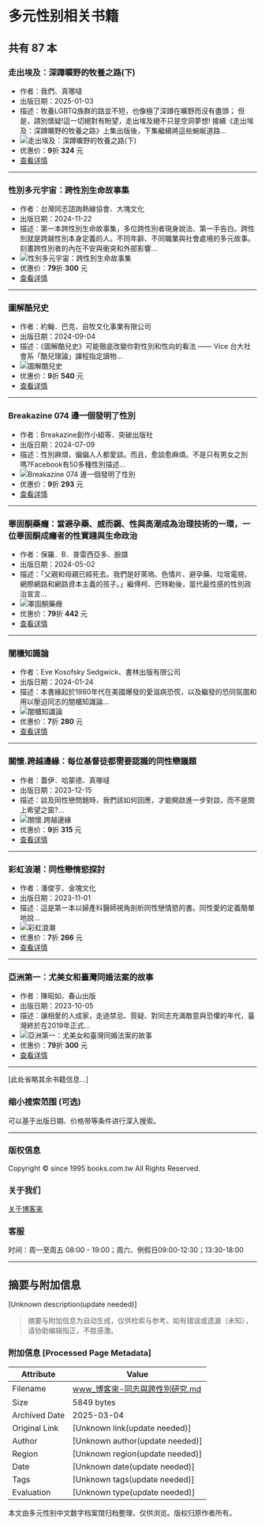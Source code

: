 # 多元性别相关书籍

## 共有 87 本

### 走出埃及：深蹲曠野的牧養之路(下)
- 作者：我們、真哪噠
- 出版日期：2025-01-03
- 描述：牧養LGBTQ族群的路並不短，也像極了深蹲在曠野而沒有盡頭； 但是，請別懷疑!這一切絕對有盼望，走出埃及絕不只是空洞夢想! 接續《走出埃及：深蹲曠野的牧養之路》上集出版後，下集繼續將這些蜿蜒道路...
- ![走出埃及：深蹲曠野的牧養之路(下)](https://im2.book.com.tw/image/getImage?i=https://www.books.com.tw/img/001/101/02/0011010285.jpg&v=676e81d7k&w=170&h=170)
- 优惠价：**9**折 **324** 元
- [查看详情](https://www.books.com.tw/products/0011010285?loc=P_0003_001)

---

### 性別多元宇宙：跨性別生命故事集
- 作者：台灣同志諮詢熱線協會、大塊文化
- 出版日期：2024-11-22
- 描述：第一本跨性別生命故事集，多位跨性別者現身說法、第一手告白。跨性別就是跨越性別本身定義的人。不同年齡、不同職業與社會處境的多元故事。刻畫跨性別者的內在不安與衝突和外部影響...
- ![性別多元宇宙：跨性別生命故事集](https://im1.book.com.tw/image/getImage?i=https://www.books.com.tw/img/001/100/60/0011006024.jpg&v=67333cd6k&w=170&h=170)
- 优惠价：**79**折 **300** 元
- [查看详情](https://www.books.com.tw/products/0011006024?loc=P_0003_002)

---

### 圖解酷兒史
- 作者：約翰．巴克、自牧文化事業有限公司
- 出版日期：2024-09-04
- 描述：《圖解酷兒史》可能徹底改變你對性別和性向的看法 —— Vice 台大社會系「酷兒理論」課程指定讀物... 
- ![圖解酷兒史](https://im2.book.com.tw/image/getImage?i=https://www.books.com.tw/img/001/099/84/0010998413.jpg&v=66bdd9b7k&w=170&h=170)
- 优惠价：**9**折 **540** 元
- [查看详情](https://www.books.com.tw/products/0010998413?loc=P_0003_003)

---

### Breakazine 074 邊一個發明了性別
- 作者：Breakazine創作小組等、突破出版社
- 出版日期：2024-07-09
- 描述：性別麻煩，偏偏人人都愛談。而且，愈談愈麻煩。不是只有男女之別嗎?Facebook有50多種性別描述...
- ![Breakazine 074 邊一個發明了性別](https://im1.book.com.tw/image/getImage?i=https://www.books.com.tw/img/001/099/48/0010994896.jpg&v=668d1155k&w=170&h=170)
- 优惠价：**9**折 **293** 元
- [查看详情](https://www.books.com.tw/products/0010994896?loc=P_0003_004)

---

### 睪固酮藥癮：當避孕藥、威而鋼、性與高潮成為治理技術的一環，一位睪固酮成癮者的性實踐與生命政治
- 作者：保羅．B．普雷西亞多、臉譜
- 出版日期：2024-05-02
- 描述：「父親和母親已經死去。我們是好萊塢、色情片、避孕藥、垃圾電視、網際網路和網路資本主義的孩子。」繼傅柯、巴特勒後，當代最性感的性別政治宣言...
- ![睪固酮藥癮](https://im2.book.com.tw/image/getImage?i=https://www.books.com.tw/img/001/098/69/0010986995.jpg&v=6629dd10k&w=170&h=170)
- 优惠价：**79**折 **442** 元
- [查看详情](https://www.books.com.tw/products/0010986995?loc=P_0003_005)

---

### 闇櫃知識論
- 作者：Eve Kosofsky Sedgwick、書林出版有限公司
- 出版日期：2024-01-24
- 描述：本書緣起於1980年代在美國爆發的愛滋病恐慌，以及繼發的恐同氛圍和用以壓迫同志的闇櫃知識論...
- ![闇櫃知識論](https://im1.book.com.tw/image/getImage?i=https://www.books.com.tw/img/001/097/97/0010979748.jpg&v=65a122c0k&w=170&h=170)
- 优惠价：**7**折 **280** 元
- [查看详情](https://www.books.com.tw/products/0010979748?loc=P_0003_006)

---

### 關懷.跨越邊緣：每位基督徒都需要認識的同性戀議題
- 作者：蓋伊．哈蒙德、真哪噠
- 出版日期：2023-12-15
- 描述：談及同性戀問題時，我們該如何回應，才能開啟進一步對談，而不是關上希望之窗?...
- ![關懷.跨越邊緣](https://im2.book.com.tw/image/getImage?i=https://www.books.com.tw/img/001/097/57/0010975743.jpg&v=656db83fk&w=170&h=170)
- 优惠价：**9**折 **315** 元
- [查看详情](https://www.books.com.tw/products/0010975743?loc=P_0003_007)

---

### 彩虹浪潮：同性戀情慾探討
- 作者：潘俊亨、金塊文化
- 出版日期：2023-11-01
- 描述：這是第一本以婦產科醫師視角剖析同性戀情慾的書。同性愛的定義簡單地說...
- ![彩虹浪潮](https://im1.book.com.tw/image/getImage?i=https://www.books.com.tw/img/001/097/20/0010972002.jpg&v=65379cd1k&w=170&h=170)
- 优惠价：**7**折 **266** 元
- [查看详情](https://www.books.com.tw/products/0010972002?loc=P_0003_008)

---

### 亞洲第一：尤美女和臺灣同婚法案的故事
- 作者：陳昭如、春山出版
- 出版日期：2023-10-05
- 描述：讓相愛的人成家，走過禁忌、質疑、對同志充滿敵意與恐懼的年代，臺灣終於在2019年正式...
- ![亞洲第一：尤美女和臺灣同婚法案的故事](https://im2.book.com.tw/image/getImage?i=https://www.books.com.tw/img/001/096/95/0010969523.jpg&v=651bfb3ek&w=170&h=170)
- 优惠价：**79**折 **300** 元
- [查看详情](https://www.books.com.tw/products/0010969523?loc=P_0003_009)

---

[此处省略其余书籍信息...] 

### 缩小搜索范围 (可选)
可以基于出版日期、价格带等条件进行深入搜索。

--- 

### 版权信息
Copyright © since 1995 books.com.tw All Rights Reserved.

### 关于我们
[关于博客来](https://www.books.com.tw/isi/aboutbooks.htm?loc=footer_01_001) 

### 客服
时间：周一至周五 08:00 - 19:00；周六、例假日09:00-12:30；13:30-18:00 

---
<!-- tcd_original_link https://www.books.com.tw/web/sys_bbotm/books/04110703?srsltid=AfmBOooG54amScFBOXyHXr-Z2tdwI4M_j4Jdz_EqQpx-pxYcpQ3qOsHZ -->


## 摘要与附加信息

<!-- tcd_abstract -->
[Unknown description(update needed)]
<!-- tcd_abstract_end -->

> 摘要与附加信息为自动生成，仅供检索与参考。如有错误或遗漏（未知），请协助编辑指正，不胜感激。

### 附加信息 [Processed Page Metadata]

| Attribute       | Value                                  |
|-----------------|----------------------------------------|
| Filename        | www_博客來-同志與跨性別研究.md                             |
| Size            | 5849 bytes                           |
| Archived Date   | 2025-03-04                             |
| Original Link   | [Unknown link(update needed)]                       |
| Author          | [Unknown author(update needed)]                               |
| Region          | [Unknown region(update needed)]                               |
| Date            | [Unknown date(update needed)]                                 |
| Tags            | [Unknown tags(update needed)]                                 |
| Evaluation            | [Unknown type(update needed)]                                 |
<!-- tcd_table_end -->

本文由多元性别中文数字档案馆归档整理，仅供浏览。版权归原作者所有。
